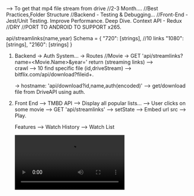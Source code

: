 --> To get that mp4 file stream from drive
//2-3 Month....
//Best Practices,Folder Structure
//Backend - Testing & Debugging...
//Front-End - Jest/Unit Testing. Improve Performance. Deep Dive. Context API - Redux
//DRY
//PORT TO ANDROID TO SUPPORT x265.

api/streamlinks(name,year) Schema = {
"720": [strings], //10 links
"1080": [strings],
"2160": [strings]
}

1. Backend
   -> Auth System...
   -> Routes
   //Movie
   -> GET 'api/streamlinks?name=<Movie.Name>&year=<Year>' return (streaming links) -->  
    crawl --> 10 find specific file (id,driveStream) --> bitflix.com/api/download?fileid+.

   -> hostname: 'api/download?id,name,auth(encoded)' --> get/download file from DriveAPI using auth.

2. Front End
   --> TMBD API --> Display all popular lists...
   --> User clicks on some movie --> GET 'api/streamlinks' --> setState --> Embed url src --> Play.

   Features -->
   Watch History --> Watch List

   <video src="downloadUrl">
